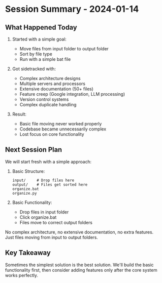 # Session Summary - 2024-01-14

## What Happened Today

1. Started with a simple goal:
   - Move files from input folder to output folder
   - Sort by file type
   - Run with a simple bat file

2. Got sidetracked with:
   - Complex architecture designs
   - Multiple servers and processors
   - Extensive documentation (50+ files)
   - Feature creep (Google integration, LLM processing)
   - Version control systems
   - Complex duplicate handling

3. Result:
   - Basic file moving never worked properly
   - Codebase became unnecessarily complex
   - Lost focus on core functionality

## Next Session Plan

We will start fresh with a simple approach:

1. Basic Structure:
   ```
   input/     # Drop files here
   output/    # Files get sorted here
   organize.bat
   organize.py
   ```

2. Basic Functionality:
   - Drop files in input folder
   - Click organize.bat
   - Files move to correct output folders

No complex architecture, no extensive documentation, no extra features. Just files moving from input to output folders.

## Key Takeaway

Sometimes the simplest solution is the best solution. We'll build the basic functionality first, then consider adding features only after the core system works perfectly.
